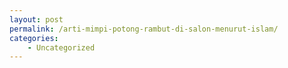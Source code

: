 ```yaml
---
layout: post
permalink: /arti-mimpi-potong-rambut-di-salon-menurut-islam/
categories:
    - Uncategorized
---
```



